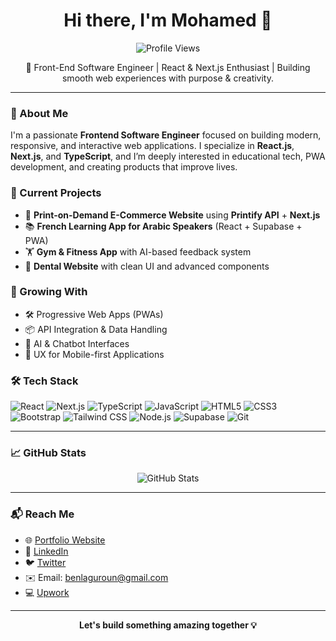 <h1 align="center">Hi there, I'm Mohamed 👋</h1>

<p align="center">
  <img src="https://komarev.com/ghpvc/?username=benlaguroun&color=blue" alt="Profile Views" />
</p>

<p align="center">
  🚀 Front-End Software Engineer | React & Next.js Enthusiast | Building smooth web experiences with purpose & creativity.
</p>

---

### 🧠 About Me

I'm a passionate **Frontend Software Engineer** focused on building modern, responsive, and interactive web applications. I specialize in **React.js**, **Next.js**, and **TypeScript**, and I’m deeply interested in educational tech, PWA development, and creating products that improve lives.

### 🔭 Current Projects

- 🎨 **Print-on-Demand E-Commerce Website** using **Printify API** + **Next.js**
- 📚 **French Learning App for Arabic Speakers** (React + Supabase + PWA)
- 🏋️ **Gym & Fitness App** with AI-based feedback system
- 🦷 **Dental Website** with clean UI and advanced components

### 🌱 Growing With

- 🛠️ Progressive Web Apps (PWAs)
- 📦 API Integration & Data Handling
- 🧩 AI & Chatbot Interfaces
- 📱 UX for Mobile-first Applications

### 🛠️ Tech Stack

![React](https://img.shields.io/badge/-React-61DAFB?style=flat&logo=react&logoColor=000)
![Next.js](https://img.shields.io/badge/-Next.js-000000?style=flat&logo=next.js)
![TypeScript](https://img.shields.io/badge/-TypeScript-3178C6?style=flat&logo=typescript&logoColor=fff)
![JavaScript](https://img.shields.io/badge/-JavaScript-F7DF1E?style=flat&logo=javascript&logoColor=000)
![HTML5](https://img.shields.io/badge/-HTML5-E34F26?style=flat&logo=html5&logoColor=fff)
![CSS3](https://img.shields.io/badge/-CSS3-1572B6?style=flat&logo=css3)
![Bootstrap](https://img.shields.io/badge/-Bootstrap-563D7C?style=flat&logo=bootstrap)
![Tailwind CSS](https://img.shields.io/badge/-Tailwind%20CSS-38B2AC?style=flat&logo=tailwind-css)
![Node.js](https://img.shields.io/badge/-Node.js-339933?style=flat&logo=node.js)
![Supabase](https://img.shields.io/badge/-Supabase-3ECF8E?style=flat&logo=supabase&logoColor=000)
![Git](https://img.shields.io/badge/-Git-F05032?style=flat&logo=git&logoColor=fff)

---

### 📈 GitHub Stats

<p align="center">
  <img src="https://github-readme-stats.vercel.app/api?username=benlaguroun&show_icons=true&theme=radical" alt="GitHub Stats" />
</p>

---

### 📬 Reach Me

- 🌐 [Portfolio Website](https://benlaguroun.netlify.app/)
- 💼 [LinkedIn](https://www.linkedin.com/in/mohamed-benlaguroun/)
- 🐦 [Twitter](https://x.com/benlaguroun)
- ✉️ Email: benlaguroun@gmail.com  
- 💻 [Upwork](https://www.upwork.com/freelancers/~0173087a6c88534a56?mp_source=share)

---

<p align="center">
  <strong>Let's build something amazing together 💡</strong>
</p>
